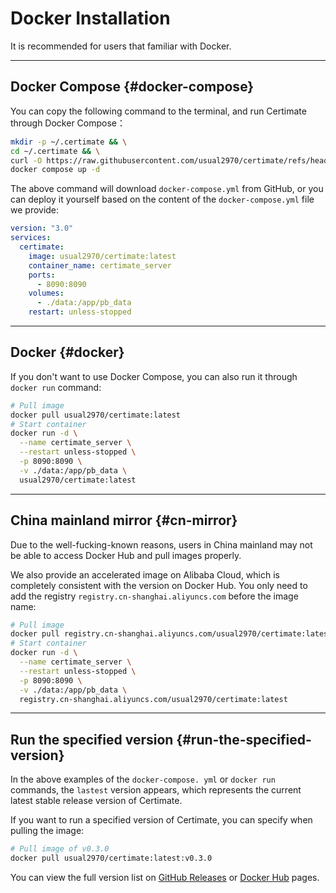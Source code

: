 ﻿# Docker Installation

It is recommended for users that familiar with Docker.

---

## Docker Compose {#docker-compose}

You can copy the following command to the terminal, and run Certimate through Docker Compose：

```bash
mkdir -p ~/.certimate && \
cd ~/.certimate && \
curl -O https://raw.githubusercontent.com/usual2970/certimate/refs/heads/main/docker/docker-compose.yml && \
docker compose up -d
```

The above command will download `docker-compose.yml` from GitHub, or you can deploy it yourself based on the content of the `docker-compose.yml` file we provide:

```yaml showLineNumbers
version: "3.0"
services:
  certimate:
    image: usual2970/certimate:latest
    container_name: certimate_server
    ports:
      - 8090:8090
    volumes:
      - ./data:/app/pb_data
    restart: unless-stopped
```

---

## Docker {#docker}

If you don't want to use Docker Compose, you can also run it through `docker run` command:

```bash
# Pull image
docker pull usual2970/certimate:latest
# Start container
docker run -d \
  --name certimate_server \
  --restart unless-stopped \
  -p 8090:8090 \
  -v ./data:/app/pb_data \
  usual2970/certimate:latest
```

---

## China mainland mirror {#cn-mirror}

Due to the well-fucking-known reasons, users in China mainland may not be able to access Docker Hub and pull images properly.

We also provide an accelerated image on Alibaba Cloud, which is completely consistent with the version on Docker Hub. You only need to add the registry `registry.cn-shanghai.aliyuncs.com` before the image name:

```bash
# Pull image
docker pull registry.cn-shanghai.aliyuncs.com/usual2970/certimate:latest
# Start container
docker run -d \
  --name certimate_server \
  --restart unless-stopped \
  -p 8090:8090 \
  -v ./data:/app/pb_data \
  registry.cn-shanghai.aliyuncs.com/usual2970/certimate:latest
```

---

## Run the specified version {#run-the-specified-version}

In the above examples of the `docker-compose. yml` or `docker run` commands, the `lastest` version appears, which represents the current latest stable release version of Certimate.

If you want to run a specified version of Certimate, you can specify when pulling the image:

```bash
# Pull image of v0.3.0
docker pull usual2970/certimate:latest:v0.3.0
```

You can view the full version list on [GitHub Releases](https://github.com/usual2970/certimate/releases) or [Docker Hub](https://hub.docker.com/r/usual2970/certimate/tags) pages.
